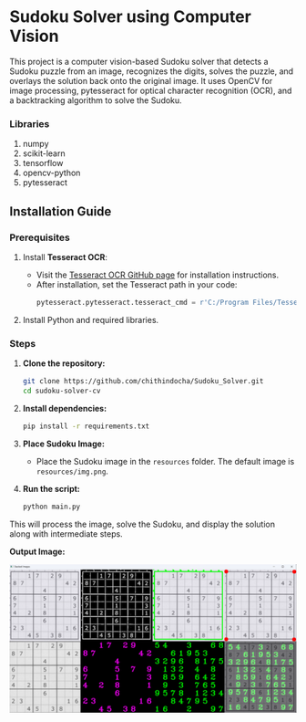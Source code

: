 # Sudoku Solver using Computer Vision

This project is a computer vision-based Sudoku solver that detects a Sudoku puzzle from an image, recognizes the digits, solves the puzzle, and overlays the solution back onto the original image. It uses OpenCV for image processing, pytesseract for optical character recognition (OCR), and a backtracking algorithm to solve the Sudoku.

### Libraries
1. numpy
2. scikit-learn
3. tensorflow
4. opencv-python
5. pytesseract

## Installation Guide

### Prerequisites

1. Install **Tesseract OCR**:
   - Visit the [Tesseract OCR GitHub page](https://github.com/tesseract-ocr/tesseract) for installation instructions.
   - After installation, set the Tesseract path in your code:
     ```python
     pytesseract.pytesseract.tesseract_cmd = r'C:/Program Files/Tesseract-OCR/tesseract.exe'
     ```

2. Install Python and required libraries.

### Steps

1. **Clone the repository:**
   ```bash
   git clone https://github.com/chithindocha/Sudoku_Solver.git
   cd sudoku-solver-cv
   ```

2. **Install dependencies:**
   ```bash
   pip install -r requirements.txt
   ```

3. **Place Sudoku Image:**
   - Place the Sudoku image in the `resources` folder. The default image is `resources/img.png`.

4. **Run the script:**
   ```bash
   python main.py
   ```

This will process the image, solve the Sudoku, and display the solution along with intermediate steps.

**Output Image:**

<img src="resources/Output_image.png" />

